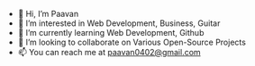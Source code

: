 - 👋 Hi, I’m Paavan
- 👀 I’m interested in Web Development, Business, Guitar
- 🌱 I’m currently learning Web Development, Github
- 💞️ I’m looking to collaborate on Various Open-Source Projects
- 📫 You can reach me at paavan0402@gmail.com
